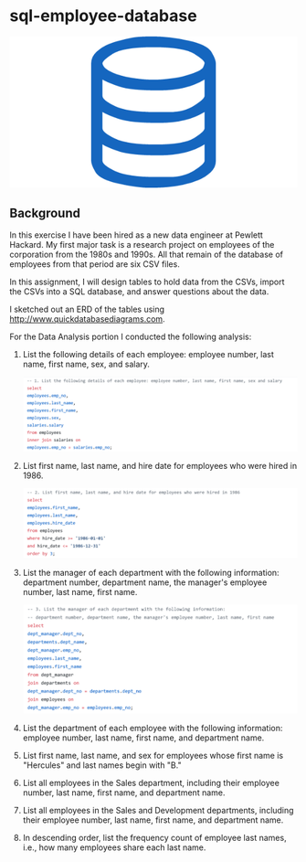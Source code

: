 # sql-employee-database

![sql logo](Images/sql.png)

## Background

In this exercise I have been hired as a new data engineer at Pewlett Hackard. My first major task is a research project on employees of the corporation from the 1980s and 1990s. All that remain of the database of employees from that period  are six CSV files.

In this assignment, I will design tables to hold data from the CSVs, import the CSVs into a SQL database, and answer questions about  the data. 

I sketched out an ERD of the tables using http://www.quickdatabasediagrams.com.

For the Data Analysis portion I conducted the following analysis:

1. List the following details of each employee: employee number, last name, first name, sex, and salary.

   ![sqlcodeblock1](Images/sqlcodeblock1.png)

2. List first name, last name, and hire date for employees who were hired in 1986.

   ![sqlcodeblock2](Images/sqlcodeblock2.png)

3. List the manager of each department with the following information:  department number, department name, the manager's employee number, last  name, first name.

   ![sqlcodeblock3](Images/sqlcodeblock3.png)

4. List the department of each employee with the following information:  employee number, last name, first name, and department name.

5. List first name, last name, and sex for employees whose first name is "Hercules" and last names begin with "B."

6. List all employees in the Sales department, including their employee number, last name, first name, and department name.

7. List all employees in the Sales and Development departments,  including their employee number, last name, first name, and department  name.

8. In descending order, list the frequency count of employee last names, i.e., how many employees share each last name.
